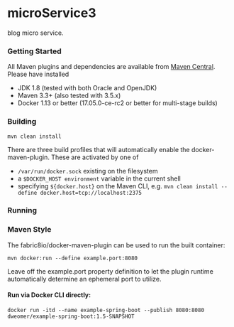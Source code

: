 # microService3

blog micro service.

### Getting Started

All Maven plugins and dependencies are available from [Maven Central](https://search.maven.org/). Please have installed

- JDK 1.8 (tested with both Oracle and OpenJDK)
- Maven 3.3+ (also tested with 3.5.x)
- Docker 1.13 or better (17.05.0-ce-rc2 or better for multi-stage builds)

### Building

`mvn clean install`

There are three build profiles that will automatically enable the docker-maven-plugin. These are activated by one of

- `/var/run/docker.sock` existing on the filesystem
- a `$DOCKER_HOST environment` variable in the current shell
- specifying `${docker.host}` on the Maven CLI, e.g.
  `mvn clean install --define docker.host=tcp://localhost:2375`

### Running

### Maven Style

The fabric8io/docker-maven-plugin can be used to run the built container:

`mvn docker:run --define example.port:8080`

Leave off the example.port property definition to let the plugin runtime automatically determine an ephemeral port to utilize.

#### Run via Docker CLI directly:

```
docker run -itd --name example-spring-boot --publish 8080:8080 dweomer/example-spring-boot:1.5-SNAPSHOT
```
